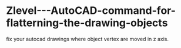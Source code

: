 # Zlevel---AutoCAD-command-for-flatterning-the-drawing-objects
fix your autocad drawings where object vertex are moved in z axis.
